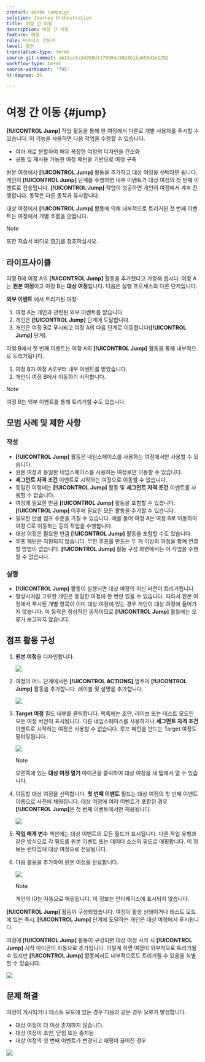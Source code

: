 ```yaml
---
product: adobe campaign
solution: Journey Orchestration
title: 여정 간 이동
description: 여정 간 이동
feature: 여정
role: 비즈니스 전문가
level: 중간
translation-type: tm+mt
source-git-commit: ab19cc5a3d998d1178984c5028b1ba650d3e1292
workflow-type: tm+mt
source-wordcount: '795'
ht-degree: 5%

---
```



# 여정 간 이동 {#jump}

**[!UICONTROL Jump]** 작업 활동을 통해 한 여정에서 다른로 개별 사용자를 푸시할 수 있습니다. 이 기능을 사용하면 다음 작업을 수행할 수 있습니다.

* 여러 개로 분할하여 매우 복잡한 여정의 디자인을 간소화
* 공통 및 재사용 가능한 여정 패턴을 기반으로 여정 구축

원본 여정에서 **[!UICONTROL Jump]** 활동을 추가하고 대상 여정을 선택하면 됩니다. 개인이 **[!UICONTROL Jump]** 단계를 수행하면 내부 이벤트가 대상 여정의 첫 번째 이벤트로 전송됩니다. **[!UICONTROL Jump]** 작업이 성공하면 개인이 여정에서 계속 진행합니다. 동작은 다른 동작과 유사합니다.

대상 여정에서 **[!UICONTROL Jump]** 활동에 의해 내부적으로 트리거된 첫 번째 이벤트는 여정에서 개별 흐름을 만듭니다.

>[!NOTE]
>
>또한 자습서 비디오 [여기](https://experienceleague.adobe.com/docs/journey-orchestration-learn/tutorials/building-a-journey/jumping-to-another-journey.html)를 참조하십시오.

## 라이프사이클

여정 B에 여정 A의 **[!UICONTROL Jump]** 활동을 추가했다고 가정해 봅시다. 여정 A는 **원본 여정**&#x200B;이고 여정 B는 **대상 여정**입니다.
다음은 실행 프로세스의 다른 단계입니다.

**외부 이벤트** 에서 트리거된 여정:

1. 여정 A는 개인과 관련된 외부 이벤트를 받습니다.
1. 개인은 **[!UICONTROL Jump]** 단계에 도달합니다.
1. 개인은 여정 B로 푸시되고 여정 A의 다음 단계로 이동합니다(**[!UICONTROL Jump]** 단계).

여정 B에서 첫 번째 이벤트는 여정 A의 **[!UICONTROL Jump]** 활동을 통해 내부적으로 트리거됩니다.

1. 여정 B가 여정 A로부터 내부 이벤트를 받았습니다.
1. 개인이 여정 B에서 이동하기 시작합니다.

>[!NOTE]
>
>여정 B는 외부 이벤트를 통해 트리거할 수도 있습니다.

## 모범 사례 및 제한 사항

### 작성

* **[!UICONTROL Jump]** 활동은 네임스페이스를 사용하는 여정에서만 사용할 수 있습니다.
* 원본 여정과 동일한 네임스페이스를 사용하는 여정로만 이동할 수 있습니다.
* **세그먼트 자격 조건** 이벤트로 시작하는 여정으로 이동할 수 없습니다.
* 동일한 여정에는 **[!UICONTROL Jump]** 활동 및 **세그먼트 자격 조건** 이벤트를 사용할 수 없습니다.
* 여정에 필요한 만큼 **[!UICONTROL Jump]** 활동을 포함할 수 있습니다. **[!UICONTROL Jump]** 이후에 필요한 모든 활동을 추가할 수 있습니다.
* 필요한 만큼 점프 수준을 가질 수 있습니다. 예를 들어 여정 A는 여정 B로 이동하여 여정 C로 이동하는 등의 작업을 수행합니다.
* 대상 여정은 필요한 만큼 **[!UICONTROL Jump]** 활동을 포함할 수도 있습니다.
* 루프 패턴은 지원되지 않습니다. 무한 루프를 만드는 두 개 이상의 여정을 함께 연결할 방법이 없습니다. **[!UICONTROL Jump]** 활동 구성 화면에서는 이 작업을 수행할 수 없습니다.

### 실행

* **[!UICONTROL Jump]** 활동이 실행되면 대상 여정의 최신 버전이 트리거됩니다.
* 평상시처럼 고유한 개인은 동일한 여정에 한 번만 있을 수 있습니다. 따라서 원본 여정에서 푸시된 개별 항목이 이미 대상 여정에 있는 경우 개인이 대상 여정에 들어가지 않습니다. 이 동작은 정상적인 동작이므로 **[!UICONTROL Jump]** 활동에는 오류가 보고되지 않습니다.

## 점프 활동 구성

1. **원본 여정**&#x200B;을 디자인합니다.

   ![](../assets/jump1.png)

1. 여정의 어느 단계에서든 **[!UICONTROL ACTIONS]** 범주의 **[!UICONTROL Jump]** 활동을 추가합니다. 레이블 및 설명을 추가합니다.

   ![](../assets/jump2.png)

1. **Target 여정** 필드 내부를 클릭합니다.
목록에는 초안, 라이브 또는 테스트 모드인 모든 여정 버전이 표시됩니다. 다른 네임스페이스를 사용하거나 **세그먼트 자격 조건** 이벤트로 시작하는 여정은 사용할 수 없습니다. 루프 패턴을 만드는 Target 여정도 필터링됩니다.

   ![](../assets/jump3.png)

   >[!NOTE]
   >
   >오른쪽에 있는 **대상 여정 열기** 아이콘을 클릭하여 대상 여정을 새 탭에서 열 수 있습니다.

1. 이동할 대상 여정을 선택합니다.
**첫 번째 이벤트** 필드는 대상 여정의 첫 번째 이벤트 이름으로 사전에 채워집니다. 대상 여정에 여러 이벤트가 포함된 경우 **[!UICONTROL Jump]**&#x200B;은 첫 번째 이벤트에서만 허용됩니다.

   ![](../assets/jump4.png)

1. **작업 매개 변수** 섹션에는 대상 이벤트의 모든 필드가 표시됩니다. 다른 작업 유형과 같은 방식으로 각 필드를 원본 이벤트 또는 데이터 소스의 필드로 매핑합니다. 이 정보는 런타임에 대상 여정으로 전달됩니다.
1. 다음 활동을 추가하여 원본 여정을 완료합니다.

   ![](../assets/jump5.png)


   >[!NOTE]
   >
   >개인의 ID는 자동으로 매핑됩니다. 이 정보는 인터페이스에 표시되지 않습니다.

**[!UICONTROL Jump]** 활동이 구성되었습니다. 여정이 활성 상태이거나 테스트 모드에 있는 즉시, **[!UICONTROL Jump]** 단계에 도달하는 개인은 대상 여정에서 푸시됩니다.

여정에 **[!UICONTROL Jump]** 활동이 구성되면 대상 여정 시작 시 **[!UICONTROL Jump]** 시작 아이콘이 자동으로 추가됩니다. 이렇게 하면 여정이 외부적으로 트리거될 수 있지만 **[!UICONTROL Jump]** 활동에서도 내부적으로도 트리거될 수 있음을 식별할 수 있습니다.

![](../assets/jump7.png)

## 문제 해결

여정이 게시되거나 테스트 모드에 있는 경우 다음과 같은 경우 오류가 발생합니다.
* 대상 여정이 더 이상 존재하지 않습니다.
* 대상 여정이 초안, 닫힘 또는 중지됨
* 대상 여정의 첫 번째 이벤트가 변경되고 매핑이 끊어진 경우

![](../assets/jump6.png)
